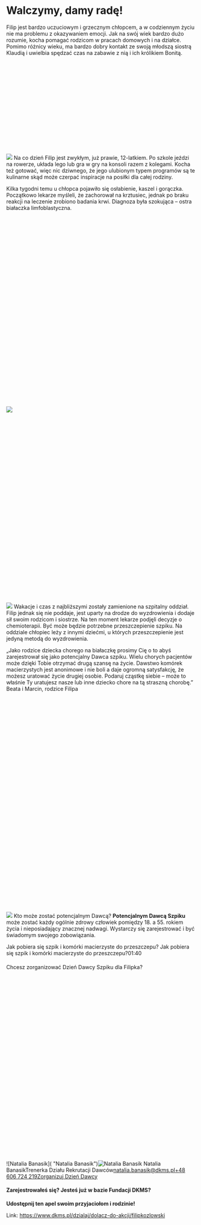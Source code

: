 # Walczymy, damy radę!

Filip jest bardzo uczuciowym i grzecznym chłopcem, a w codziennym życiu nie ma problemu z okazywaniem emocji. Jak na swój wiek bardzo dużo rozumie, kocha pomagać rodzicom w pracach domowych i na działce. Pomimo różnicy wieku, ma bardzo dobry kontakt ze swoją młodszą siostrą Klaudią i uwielbia spędzać czas na zabawie z nią i ich królikiem Bonitą.


![](data:image/svg+xml;charset=utf-8,%3Csvg%20height='933.0000000000001'%20width='1920'%20xmlns='http://www.w3.org/2000/svg'%20version='1.1'%3E%3C/svg%3E)![]()![](https://assets-eu-01.kc-usercontent.com:443/bed48093-082e-0109-4b5f-7bdadab5eedd/0b3351d7-a6f6-4277-be5d-f83f3095f3f4/1b.jpg?w=1920&h=933&auto=format&lossless=true&fit=crop)
Na co dzień Filip jest zwykłym, już prawie, 12\-latkiem. Po szkole jeździ na rowerze, układa lego lub gra w gry na konsoli razem z kolegami. Kocha też gotować, więc nic dziwnego, że jego ulubionym typem programów są te kulinarne skąd może czerpać inspiracje na posiłki dla całej rodziny.


Kilka tygodni temu u chłopca pojawiło się osłabienie, kaszel i gorączka. Początkowo lekarze myśleli, że zachorował na krztusiec, jednak po braku reakcji na leczenie zrobiono badania krwi. Diagnoza była szokująca – ostra białaczka limfoblastyczna.


![](data:image/svg+xml;charset=utf-8,%3Csvg%20height='600'%20width='600'%20xmlns='http://www.w3.org/2000/svg'%20version='1.1'%3E%3C/svg%3E)![]()![](https://assets-eu-01.kc-usercontent.com:443/bed48093-082e-0109-4b5f-7bdadab5eedd/bf29e657-322c-483f-8b4e-c922279a095b/Untitled%20design%20%286%29.png?w=600&h=600&auto=format&lossless=true&fit=crop)![](data:image/svg+xml;charset=utf-8,%3Csvg%20height='600'%20width='600'%20xmlns='http://www.w3.org/2000/svg'%20version='1.1'%3E%3C/svg%3E)![]()![](https://assets-eu-01.kc-usercontent.com:443/bed48093-082e-0109-4b5f-7bdadab5eedd/456ae94f-e518-48a3-989f-e0b525d2fb34/3a.jpg?w=600&h=600&auto=format&lossless=true&fit=crop)
Wakacje i czas z najbliższymi zostały zamienione na szpitalny oddział. Filip jednak się nie poddaje, jest uparty na drodze do wyzdrowienia i dodaje sił swoim rodzicom i siostrze. Na ten moment lekarze podjęli decyzje o chemioterapii. Być może będzie potrzebne przeszczepienie szpiku. Na oddziale chłopiec leży z innymi dziećmi, u których przeszczepienie jest jedyną metodą do wyzdrowienia.


„Jako rodzice dziecka chorego na białaczkę prosimy Cię o to abyś zarejestrował się jako potencjalny Dawca szpiku. Wielu chorych pacjentów może dzięki Tobie otrzymać drugą szansę na życie. Dawstwo komórek macierzystych jest anonimowe i nie boli a daje ogromną satysfakcję, że możesz uratować życie drugiej osobie. Podaruj cząstkę siebie – może to właśnie Ty uratujesz nasze lub inne dziecko chore na tą straszną chorobę.” 
Beata i Marcin, rodzice Filipa


![](data:image/svg+xml;charset=utf-8,%3Csvg%20height='1735'%20width='1536'%20xmlns='http://www.w3.org/2000/svg'%20version='1.1'%3E%3C/svg%3E)![]()![](https://assets-eu-01.kc-usercontent.com:443/bed48093-082e-0109-4b5f-7bdadab5eedd/7d774d16-8377-4bc2-a1d0-19db76e83e6e/5a.jpg?w=1536&h=1735&auto=format&lossless=true&fit=crop)
Kto może zostać potencjalnym Dawcą?
**Potencjalnym Dawcą Szpiku** może zostać każdy ogólnie zdrowy człowiek pomiędzy 18\. a 55\. rokiem życia i nieposiadający znacznej nadwagi. Wystarczy się zarejestrować i być świadomym swojego zobowiązania. 


Jak pobiera się szpik i komórki macierzyste do przeszczepu?
Jak pobiera się szpik i komórki macierzyste do przeszczepu?01:40
#### 


Chcesz zorganizować Dzień Dawcy Szpiku dla Filipka?![](data:image/svg+xml;charset=utf-8,%3Csvg%20height='900'%20width='900'%20xmlns='http://www.w3.org/2000/svg'%20version='1.1'%3E%3C/svg%3E)![Natalia Banasik]( "Natalia Banasik")![Natalia Banasik](https://assets-eu-01.kc-usercontent.com:443/bed48093-082e-0109-4b5f-7bdadab5eedd/444b1676-422f-41ae-9afe-ae13e93bfde8/DSC07807.JPG?w=300&h=300&auto=format&lossless=true&fit=cover "Natalia Banasik") Natalia BanasikTrenerka Działu Rekrutacji Dawców[natalia.banasik@dkms.pl](mailto:natalia.banasik@dkms.pl " Natalia Banasik")[\+48 606 724 219](tel:+48%20606%20724%20219 " Natalia Banasik")[Zorganizuj Dzień Dawcy](/kontakt/dzien-dawcy "Zorganizuj Dzień Dawcy Szpiku")
#### Zarejestrowałeś się? Jesteś już w bazie Fundacji DKMS?


**Udostępnij ten apel swoim przyjaciołom i rodzinie!**


  




Link: https://www.dkms.pl/dzialaj/dolacz-do-akcji/filipkozlowski
